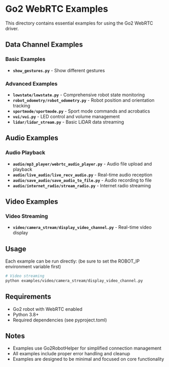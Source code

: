 # Go2 WebRTC Examples

This directory contains essential examples for using the Go2 WebRTC driver.

## Data Channel Examples

### Basic Examples
- **`show_gestures.py`** - Show different gestures

### Advanced Examples
- **`lowstate/lowstate.py`** - Comprehensive robot state monitoring
- **`robot_odometry/robot_odometry.py`** - Robot position and orientation tracking
- **`sportmode/sportmode.py`** - Sport mode commands and acrobatics
- **`vui/vui.py`** - LED control and volume management
- **`lidar/lidar_stream.py`** - Basic LiDAR data streaming

## Audio Examples

### Audio Playback
- **`audio/mp3_player/webrtc_audio_player.py`** - Audio file upload and playback
- **`audio/live_audio/live_recv_audio.py`** - Real-time audio reception
- **`audio/save_audio/save_audio_to_file.py`** - Audio recording to file
- **`audio/internet_radio/stream_radio.py`** - Internet radio streaming

## Video Examples

### Video Streaming
- **`video/camera_stream/display_video_channel.py`** - Real-time video display

## Usage

Each example can be run directly:
(be sure to set the ROBOT_IP environment variable first)

```bash
# Video streaming
python examples/video/camera_stream/display_video_channel.py
```

## Requirements

- Go2 robot with WebRTC enabled
- Python 3.8+
- Required dependencies (see pyproject.toml)

## Notes

- Examples use Go2RobotHelper for simplified connection management
- All examples include proper error handling and cleanup
- Examples are designed to be minimal and focused on core functionality 